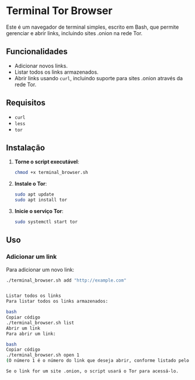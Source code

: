 # Terminal Tor Browser

Este é um navegador de terminal simples, escrito em Bash, que permite gerenciar e abrir links, incluindo sites .onion na rede Tor.

## Funcionalidades

- Adicionar novos links.
- Listar todos os links armazenados.
- Abrir links usando `curl`, incluindo suporte para sites .onion através da rede Tor.

## Requisitos

- `curl`
- `less`
- `tor`

## Instalação


1. **Torne o script executável**:
    ```bash
    chmod +x terminal_browser.sh
    ```

2. **Instale o Tor**:
    ```bash
    sudo apt update
    sudo apt install tor
    ```

3. **Inicie o serviço Tor**:
    ```bash
    sudo systemctl start tor
    ```

## Uso

### Adicionar um link

Para adicionar um novo link:
```bash
./terminal_browser.sh add "http://example.com"


Listar todos os links
Para listar todos os links armazenados:

bash
Copiar código
./terminal_browser.sh list
Abrir um link
Para abrir um link:

bash
Copiar código
./terminal_browser.sh open 1
(O número 1 é o número do link que deseja abrir, conforme listado pelo comando list)

Se o link for um site .onion, o script usará o Tor para acessá-lo.

